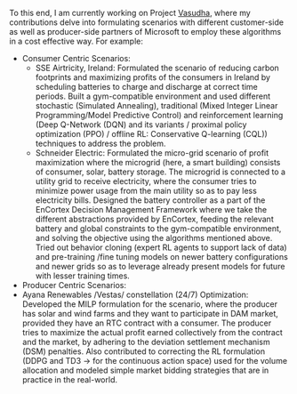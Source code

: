 To this end, I am currently working on Project [Vasudha](https://www.microsoft.com/en-us/research/project/vasudha/), where my contributions delve into formulating scenarios with different customer-side as well as producer-side partners of Microsoft to employ these algorithms in a cost effective way. For example:
- Consumer Centric Scenarios:
  - SSE Airtricity, Ireland: Formulated the scenario of reducing carbon footprints and maximizing profits of the consumers in Ireland by scheduling batteries to charge and discharge at correct time periods. Built a gym-compatible environment and used different stochastic (Simulated Annealing), traditional (Mixed Integer Linear Programming/Model Predictive Control) and reinforcement learning (Deep Q-Network (DQN) and its variants / proximal policy optimization (PPO) / offline RL: Conservative Q-learning (CQL)) techniques to address the problem. 
  - Schneider Electric: Formulated the micro-grid scenario of profit maximization where the microgrid (here, a smart building) consists of consumer, solar, battery storage. The microgrid is connected to a utility grid to receive electricity, where the consumer tries to minimize power usage from the main utility so as to pay less electricity bills. Designed the battery controller as a part of the EnCortex Decision Management Framework where we take the different abstractions provided by EnCortex, feeding the relevant battery and global constraints to the gym-compatible environment, and solving the objective using the algorithms mentioned above. 
Tried out behavior cloning (expert RL agents to support lack of data) and pre-training /fine tuning models on newer battery configurations and newer grids so as to leverage already present models for future with lesser training times. 
-	Producer Centric Scenarios:
  -	Ayana Renewables /Vestas/ constellation (24/7) Optimization: Developed the MILP formulation for the scenario, where the producer has solar and wind farms and they want to participate in DAM market, provided they have an RTC contract with a consumer. The producer tries to maximize the actual profit earned collectively from the contract and the market, by adhering to the deviation settlement mechanism (DSM) penalties. Also contributed to correcting the RL formulation (DDPG and TD3 -> for the continuous action space) used for the volume allocation and modeled simple market bidding strategies that are in practice in the real-world. 
